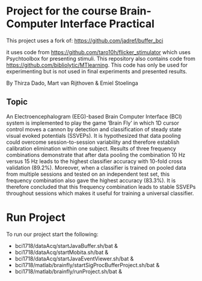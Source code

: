 # Project for the course Brain-Computer Interface Practical
This project uses a fork of: https://github.com/jadref/buffer_bci

it uses code from https://github.com/taro10h/flicker_stimulator which uses Psychtoolbox for presenting stimuli.
This repository also contains code from https://github.com/bibliolytic/MTlearning. This code has only be used for experimenting but is not used in final experiments and presented results.

By Thirza Dado, Mart van Rijthoven & Emiel Stoelinga

## Topic
An Electroencephalogram (EEG)-based Brain Computer Interface (BCI) system is implemented to play the game ‘Brain Fly’ in which 1D cursor control moves a cannon by detection and classification of steady state visual evoked potentials (SSVEPs). It is hypothesized that data pooling could overcome session-to-session variability and therefore establish calibration elimination within one subject. Results of three frequency combinations demonstrate that after data pooling the combination 10 Hz versus 15 Hz leads to the highest classifier accuracy with 10-fold cross validation (89.2%). Moreover, when a classifier is trained on pooled data from multiple sessions and tested on an independent test set, this frequency combination also gave the highest accuracy (83.3%). It is therefore concluded that this frequency combination leads to stable SSVEPs throughout sessions which makes it useful for training a universal classifier.


# Run Project
To run our project start the following:
 - bci1718/dataAcq/startJavaBuffer.sh/bat &
 - bci1718/dataAcq/startMobita.sh/bat &
 - bci1718/dataAcq/startJavaEventViewer.sh/bat &
 - bci1718/matlab/brainfly/startSigProcBufferProject.sh/bat &
 - bci1718/matlab/brainfly/runProject.sh/bat &
